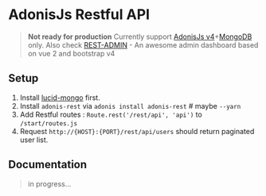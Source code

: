 # AdonisJs Restful API

> **Not ready for production**
  Currently support [AdonisJs v4](https://adonisjs.com/)+[MongoDB](https://github.com/duyluonglc/lucid-mongo) only.
  Also check [REST-ADMIN](https://github.com/wxs77577/rest-admin) - An awesome admin dashboard based on vue 2 and bootstrap v4

## Setup
1. Install [lucid-mongo](https://github.com/duyluonglc/lucid-mongo) first.
1. Install `adonis-rest` via `adonis install adonis-rest` # maybe `--yarn`
1. Add Restful routes : `Route.rest('/rest/api', 'api')` to `/start/routes.js`
1. Request `http://{HOST}:{PORT}/rest/api/users` should return paginated user list.

## Documentation 

> in progress...